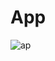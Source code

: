 # App
![ap](https://user-images.githubusercontent.com/78643217/141076846-ba64f64d-48cc-471f-8181-8748972ab566.png)
